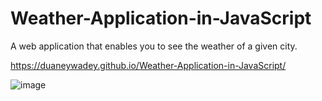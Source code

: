# Weather-Application-in-JavaScript
A web application that enables you to see the weather of a given city. 

https://duaneywadey.github.io/Weather-Application-in-JavaScript/

![image](https://user-images.githubusercontent.com/88537860/171447217-dfd1f5f6-8e1c-4f82-8fee-137907020994.png)
